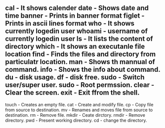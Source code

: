 cal - It shows calender
date - Shows date and time
banner - Prints in banner format
figlet - Prints in ascii lines format
who - It shows currently logedin user
whoami - username of currently logedin user
ls - It lists the content of directory
which - It shows an executanle file location
find - Finds the files and directory from particulatr location.
man - Shows th mannual of command.
info - Shows the info about command.
du - disk usage.
df - disk free.
sudo - Switch user/super user.
sudo - Root permssion.
clear - Clear the screen.
exit - Exit ffrom the shell.
--------------------------------------------------------------------------------
touch - Creates an empty file.
cat - Create and modify file.
cp - Copy file from source to destination.
mv - Renames and moves file from source to destination.
rm - Remove file.
mkdir - Ceate dirctory.
rmdir - Remove directory.
pwd - Present working directory.
cd - change the directory.
